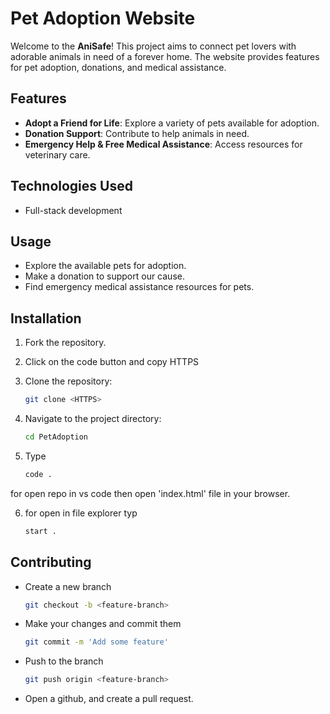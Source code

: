 # Pet Adoption Website

Welcome to the **AniSafe**! This project aims to connect pet lovers with adorable animals in need of a forever home. The website provides features for pet adoption, donations, and medical assistance.

## Features

- **Adopt a Friend for Life**: Explore a variety of pets available for adoption.
- **Donation Support**: Contribute to help animals in need.
- **Emergency Help & Free Medical Assistance**: Access resources for veterinary care.

## Technologies Used

- Full-stack development

## Usage

- Explore the available pets for adoption.
- Make a donation to support our cause.
- Find emergency medical assistance resources for pets.

## Installation

1. Fork the repository.

3. Click on the code button and copy HTTPS
 
4. Clone the repository:
   ```bash
   git clone <HTTPS>
   
5. Navigate to the project directory:
    ```bash
   cd PetAdoption
    
6. Type 
   ```bash
   code .
for open repo in vs code then open 'index.html' file in your browser.

6. for  open in file explorer typ 
    ```bash
    start .

## Contributing

- Create a new branch
  ```bash
  git checkout -b <feature-branch>
- Make your changes and commit them 
  ```bash
  git commit -m 'Add some feature'
- Push to the branch 
  ```bash
  git push origin <feature-branch>
- Open a github, and create a pull request.

